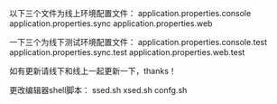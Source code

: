 以下三个文件为线上环境配置文件：
application.properties.console       application.properties.sync       application.properties.web

一下三个为线下测试环境配置文件：
application.properties.console.test  application.properties.sync.test  application.properties.web.test


如有更新请线下和线上一起更新一下，thanks！


更改编辑器shell脚本：
ssed.sh xsed.sh confg.sh
